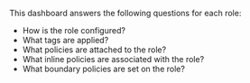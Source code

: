 This dashboard answers the following questions for each role:

- How is the role configured?
- What tags are applied?
- What policies are attached to the role?
- What inline policies are associated with the role?
- What boundary policies are set on the role?
